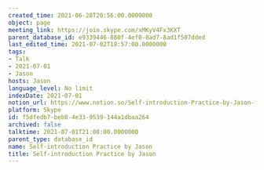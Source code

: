 ```yaml
---
created_time: 2021-06-28T20:56:00.0000000
object: page
meeting_link: https://join.skype.com/xMKyV4Fx3KXT
parent_database_id: e9339446-880f-4ef0-8ad7-8ad1f507dded
last_edited_time: 2021-07-02T18:57:00.0000000
tags:
- Talk
- 2021-07-01
- Jason
hosts: Jason
language_level: No limit
indexDate: 2021-07-01
notion_url: https://www.notion.so/Self-introduction-Practice-by-Jason-f5dfedb7beb84e339539144a1dbaa264
platform: Skype
id: f5dfedb7-beb8-4e33-9539-144a1dbaa264
archived: false
talktime: 2021-07-01T21:00:00.0000000
parent_type: database_id
name: Self-introduction Practice by Jason
title: Self-introduction Practice by Jason
---
```








